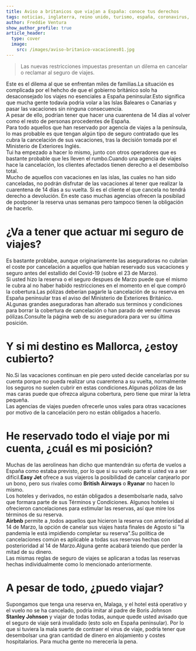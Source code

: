 ```yaml
---
title: Aviso a britanicos que viajan a España: conoce tus derechos 
tags: noticias, inglaterra, reino unido, turismo, españa, coronavirus, covid-19
author: Freddie Ventura 
show_author_profile: true
article_header:
  type: cover
  image:
    src: /images/aviso-britanico-vacaciones01.jpg
---
```


> Las nuevas restricciones impuestas presentan un dilema en cancelar o reclamar al seguro de viajes.   

Este es el dilema al que se enfrentan miles de familias.La situación es complicada por el hehcho de que el gobierno británico solo ha desaconsejado los viajes no esenciales a España peninsular.Esto significa que mucha gente todavía podria volar a las Islas Baleares o Canarias y pasar las vacaciones sin ninguna consecuencia.  
A pesar de ello, podrían tener que hacer una cuarentena de 14 días al volver como el resto de personas procedentes de España.   
Para todo aquellos que han reservado por agencia de viajes a la península, lo mas probable es que tengan algún tipo de seguro contratado que les cubra la cancelación de sus vacaciones, tras la decisión tomada por el Ministerio de Exteriores Inglés.  
Tui ha empezado a hacer lo mismo, junto con otros operadores que es bastante probable que les lleven el rumbo.Cuando una agencia de viajes hace la cancelación, los clientes afectados tienen derecho a el desembolso total.   
Mucho de aquellos con vacaciones en las islas, las cuales no han sido canceladas, no podrán disfrutar de las vacaciones al tener que realizar la cuarentena de 14 días a su vuelta. Si es el cliente el que cancela no tendrá derecho a devolución. En este caso muchas agencias ofrecen la posibilad de postponer la reserva unas semanas pero tampoco tienen la obligación de hacerlo.  

# ¿Va a tener que actuar mi seguro de viajes?

Es bastante problabe, aunque originariamente las aseguradoras no cubrían el coste por cancelación a aquellos que habian reservado sus vacaciones y seguro antes del estallido del Covid-19 (sobre el 23 de Marzo).  
Si usted hizo la reserva o el seguro despues de Marzo puede que el mismo le cubra al no haber habido restricciones en el momento en el que compró la cobertura.Las pólizas deberían pagarle la cancelación de su reserva en España peninsular tras el aviso del Ministerio de Exteriores Británico.  
ALgunas grandes aseguradoras han alterado sus terminos y condiciones para borrar la cobertura de cancelación o han parado de vender nuevas pólizas.Consulte la página web de su aseguradora para ver su última posición.  

# Y si mi destino es Mallorca, ¿estoy cubierto? 

No.Si las vacaciones continuan en pie pero usted decide cancelarlas por su cuenta porque no pueda realizar una cuarentena a su vuelta, normalmente los seguros no suelen cubrir en estas condiciones.Algunas pólizas de las mas caras puede que ofrezca alguna cobertura, pero tiene que mirar la letra pequeña.  
Las agencias de viajes pueden ofrecerle unos vales para otras vacaciones por motivo de la cancelación pero no están obligados a hacerlo.  

# He reservado todo el viaje por mi cuenta, ¿cuál es mi posición?  

Muchas de las aerolineas han dicho que mantendrán su oferta de vuelos a España como estaba previsto, por lo que si su vuelo parte si usted va a ser difícil.**Easy Jet** ofrece a sus viajeros la posibilidad de cancelar canjearlo por un bono, pero sus rivales como **British Airways** o **Ryanar** no hacen lo mismo.  
Los hoteles y derivados, no están obligados a desembolsarle nada, salvo que formara parte de sus Términos y Condiciones. Algunos hoteles si ofrecieron cancelaciones para estimular las reservas, así que mire los términos de su reserva.   
**Airbnb** permite a ,todos aquellos que hicieron la reserva con anterioridad al 14 de Marzo, la opción de canelar sus viajes hasta finales de Agosto si "la pandemia le está impidiendo completar su reserva".Su política de cancelaciones común es aplicable a todas sus reservas hechas con posterioridad al 14 de Marzo.Alguna gente acabará teiendo que perder la mitad de su dinero.   
Las mismas reglas de seguro de viajes se aplicaran a todas las reservas hechas individualmente como lo mencionado anteriormente.  

# A pesar de todo, ¿puedo viajar?

Supongamos que tenga una reserva en, Malaga, y el hotel está operativo y el vuelo no se ha cancelado, podría imitar al padre de Boris Johnson **Stanley Johnson** y viajar de todas todas, aunque quede usted avisado que el seguro de viaje será invalidado (esto solo en España peninsular). Por lo que si tuviera la mala suerte de contraer el virus de viaje, podría tener que desembolsar una gran cantidad de dinero en alojamiento y costes hospitalarios. Para mucha gente no merecería la pena.  



